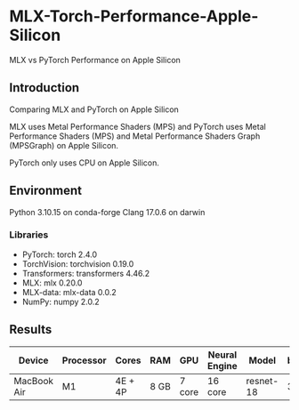 # MLX-Torch-Performance-Apple-Silicon
MLX vs PyTorch Performance on Apple Silicon

## Introduction

Comparing MLX and PyTorch on Apple Silicon

MLX uses Metal Performance Shaders (MPS) and PyTorch uses Metal Performance Shaders (MPS) and Metal Performance Shaders Graph (MPSGraph) on Apple Silicon.

PyTorch only uses CPU on Apple Silicon.

## Environment
Python 3.10.15 on conda-forge
Clang 17.0.6 on darwin

### Libraries
- PyTorch: torch 2.4.0
- TorchVision: torchvision 0.19.0
- Transformers: transformers 4.46.2
- MLX: mlx 0.20.0
- MLX-data: mlx-data 0.0.2
- NumPy: numpy 2.0.2

## Results

| Device       | Processor | Cores   | RAM    | GPU    | Neural Engine | Model     | batch_size | Epochs | mlx    | torch     |
|--------------|-----------|---------|--------|--------|---------------|-----------|------------|--------|--------|-----------|
| MacBook Air  | M1        | 4E + 4P | 8 GB   | 7 core |16 core        | resnet-18 | 32         | 2      | 108.29 | -         |